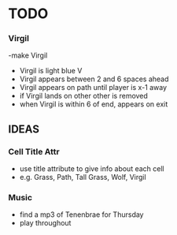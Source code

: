 # TODO

### Virgil
-make Virgil
- Virgil is light blue V
- Virgil appears between 2 and 6 spaces ahead
- Virgil appears on path until player is x-1 away
- if Virgil lands on other other is removed
- when Virgil is within 6 of end, appears on exit

## IDEAS

### Cell Title Attr
- use title attribute to give info about each cell
- e.g. Grass, Path, Tall Grass, Wolf, Virgil

### Music
- find a mp3 of Tenenbrae for Thursday
- play throughout